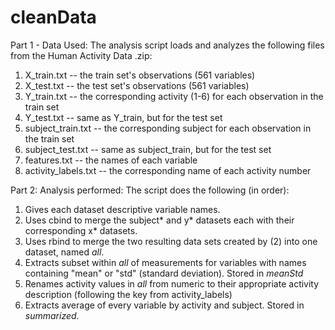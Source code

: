 # cleanData
Part 1 - Data Used:
The analysis script loads and analyzes the following files from the Human Activity Data .zip:
1. X_train.txt -- the train set's observations (561 variables)
2. X_test.txt -- the test set's observations (561 variables)
3. Y_train.txt -- the corresponding activity (1-6) for each observation in the train set
4. Y_test.txt -- same as Y_train, but for the test set
5. subject_train.txt -- the corresponding subject for each observation in the train set
6. subject_test.txt -- same as subject_train, but for the test set
7. features.txt -- the names of each variable
8. activity_labels.txt -- the corresponding name of each activity number

Part 2: Analysis performed:
The script does the following (in order):
1. Gives each dataset descriptive variable names.
2. Uses cbind to merge the subject* and y* datasets each with their corresponding x* datasets.
3. Uses rbind to merge the two resulting data sets created by (2) into one dataset, named _all_.
4. Extracts subset within _all_  of measurements for variables with names containing "mean" or "std" (standard deviation). Stored in _meanStd_
5. Renames activity values in _all_ from numeric to their appropriate activity description (following the key from activity_labels)
6. Extracts average of every variable by activity and subject. Stored in _summarized_.

